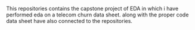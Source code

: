 This repositories contains the capstone project of EDA in which i have performed eda on a telecom churn data sheet.
along with the proper code data sheet have also connected to the repositories.
